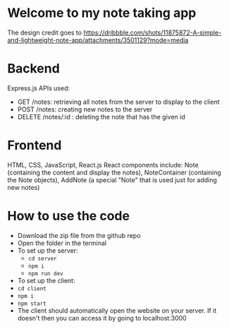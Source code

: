 # Welcome to my note taking app
The design credit goes to https://dribbble.com/shots/11875872-A-simple-and-lightweight-note-app/attachments/3501129?mode=media

# Backend
Express.js
APIs used:
  - GET /notes: retrieving all notes from the server to display to the client
  - POST /notes: creating new notes to the server
  - DELETE /notes/:id : deleting the note that has the given id

# Frontend
HTML, CSS, JavaScript, React.js
React components include: Note (containing the content and display the notes), NoteContainer (containing the Note objects), AddNote (a special "Note" that is used just for adding new notes)

# How to use the code
  - Download the zip file from the github repo
  - Open the folder in the terminal
  - To set up the server:
      - `cd server`
      - `npm i`
      - `npm run dev`
  - To set up the client:
  -   `cd client`
  -   `npm i`
  -   `npm start`
  -   The client should automatically open the website on your server. If it doesn't then you can access it by going to localhost:3000
